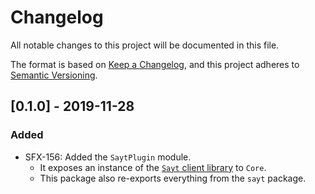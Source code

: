 # Changelog
All notable changes to this project will be documented in this file.

The format is based on [Keep a Changelog](https://keepachangelog.com/en/1.0.0/),
and this project adheres to [Semantic Versioning](https://semver.org/spec/v2.0.0.html).

## [0.1.0] - 2019-11-28
### Added
- SFX-156: Added the `SaytPlugin` module.
  - It exposes an instance of the [`Sayt` client library](https://www.npmjs.com/package/sayt) to `Core`.
  - This package also re-exports everything from the `sayt` package.
